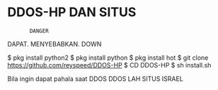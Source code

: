 # DDOS-HP     DAN      SITUS # 


           DANGER
DAPAT.   MENYEBABKAN.    DOWN


$ pkg install python2
$ pkg install python
$ pkg install hot
$ git clone https://github.com/reyspeed/DDOS-HP
$ CD DDOS-HP
$ sh install.sh


 
Bila ingin dapat pahala saat DDOS
DDOS LAH SITUS ISRAEL
